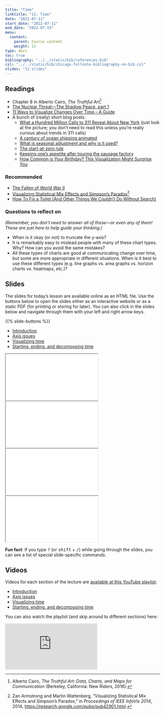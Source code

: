 ```yaml
---
title: "Time"
linktitle: "11: Time"
date: "2022-07-11"
start_date: "2022-07-11"
end_date: "2022-07-15"
menu:
  content:
    parent: Course content
    weight: 11
type: docs
toc: true
bibliography: "../../static/bib/references.bib"
csl: "../../static/bib/chicago-fullnote-bibliography-no-bib.csl"
slides: "11-slides"
---
```


## Readings

-   <i class="fas fa-book"></i> Chapter 8 in Alberto Cairo, *The Truthful Art*[^1]
-   <i class="fas fa-video"></i> [The Nuclear Threat—The Shadow Peace, part 1](http://www.fallen.io/shadow-peace/1/)
-   <i class="fas fa-external-link-square-alt"></i> [11 Ways to Visualize Changes Over Time – A Guide](https://flowingdata.com/2010/01/07/11-ways-to-visualize-changes-over-time-a-guide/)
-   A bunch of (really) short blog posts:
    -   <i class="fas fa-external-link-square-alt"></i> [What a Hundred Million Calls to 311 Reveal About New York](https://www.wired.com/2010/11/ff_311_new_york/) (just look at the picture; you don’t need to read this unless you’re really curious about trends in 311 calls)
    -   <i class="fas fa-external-link-square-alt"></i> [A century of ocean shipping animated](https://flowingdata.com/2012/04/12/a-century-of-ocean-shipping-animated/)
    -   <i class="fas fa-external-link-square-alt"></i> [What is seasonal adjustment and why is it used?](http://junkcharts.typepad.com/junk_charts/2010/11/what-is-seasonal-adjustment-and-why-is-it-used.html)
    -   <i class="fas fa-external-link-square-alt"></i> [The start-at-zero rule](http://junkcharts.typepad.com/junk_charts/2005/09/the_startatzero.html)
    -   <i class="fas fa-external-link-square-alt"></i> [Keeping one’s appetite after touring the sausage factory](http://junkcharts.typepad.com/numbersruleyourworld/2011/02/keeping-ones-appetite-after-touring-the-sausage-factory.html)
    -   <i class="fas fa-external-link-square-alt"></i> [How Common is Your Birthday? This Visualization Might Surprise You](http://thedailyviz.com/2016/09/17/how-common-is-your-birthday-dailyviz/)

### Recommended

-   <i class="fas fa-video"></i> [The Fallen of World War II](http://www.fallen.io/ww2/)
-   <i class="far fa-file-pdf"></i> [Visualizing Statistical Mix Effects and Simpson’s Paradox](https://static.googleusercontent.com/media/research.google.com/en//pubs/archive/42901.pdf)[^2]
-   <i class="fas fa-external-link-square-alt"></i> [How To Fix a Toilet (And Other Things We Couldn’t Do Without Search)](http://how-to-fix-a-toilet.com/)

### Questions to reflect on

*(Remember, you don’t need to answer all of these—or even any of them! These are just here to help guide your thinking.)*

-   When is it okay (or not) to truncate the y-axis?
-   It is remarkably easy to mislead people with many of these chart types. Why? How can you avoid the same mistakes?
-   All these types of charts are good at communicating change over time, but some are more appropriate in different situations. When is it best to use these different types (e.g. line graphs vs. area graphs vs. horizon charts vs. heatmaps, etc.)?

## Slides

The slides for today’s lesson are available online as an HTML file. Use the buttons below to open the slides either as an interactive website or as a static PDF (for printing or storing for later). You can also click in the slides below and navigate through them with your left and right arrow keys.

{{% slide-buttons %}}

<ul class="nav nav-tabs" id="slide-tabs" role="tablist">
<li class="nav-item">
<a class="nav-link active" id="introduction-tab" data-toggle="tab" href="#introduction" role="tab" aria-controls="introduction" aria-selected="true">Introduction</a>
</li>
<li class="nav-item">
<a class="nav-link" id="axis-issues-tab" data-toggle="tab" href="#axis-issues" role="tab" aria-controls="axis-issues" aria-selected="false">Axis issues</a>
</li>
<li class="nav-item">
<a class="nav-link" id="visualizing-time-tab" data-toggle="tab" href="#visualizing-time" role="tab" aria-controls="visualizing-time" aria-selected="false">Visualizing time</a>
</li>
<li class="nav-item">
<a class="nav-link" id="starting-ending-and-decomposing-time-tab" data-toggle="tab" href="#starting-ending-and-decomposing-time" role="tab" aria-controls="starting-ending-and-decomposing-time" aria-selected="false">Starting, ending, and decomposing time</a>
</li>
</ul>

<div id="slide-tabs" class="tab-content">

<div id="introduction" class="tab-pane fade show active" role="tabpanel" aria-labelledby="introduction-tab">

<div class="embed-responsive embed-responsive-16by9">

<iframe class="embed-responsive-item" src="/slides/11-slides.html#1">
</iframe>

</div>

</div>

<div id="axis-issues" class="tab-pane fade" role="tabpanel" aria-labelledby="axis-issues-tab">

<div class="embed-responsive embed-responsive-16by9">

<iframe class="embed-responsive-item" src="/slides/11-slides.html#axis-issues">
</iframe>

</div>

</div>

<div id="visualizing-time" class="tab-pane fade" role="tabpanel" aria-labelledby="visualizing-time-tab">

<div class="embed-responsive embed-responsive-16by9">

<iframe class="embed-responsive-item" src="/slides/11-slides.html#visualizing-time">
</iframe>

</div>

</div>

<div id="starting-ending-and-decomposing-time" class="tab-pane fade" role="tabpanel" aria-labelledby="starting-ending-and-decomposing-time-tab">

<div class="embed-responsive embed-responsive-16by9">

<iframe class="embed-responsive-item" src="/slides/11-slides.html#decomposing">
</iframe>

</div>

</div>

</div>

<div class="fyi">

**Fun fact**: If you type <kbd>?</kbd> (or <kbd>shift</kbd> + <kbd>/</kbd>) while going through the slides, you can see a list of special slide-specific commands.

</div>

## Videos

Videos for each section of the lecture are [available at this YouTube playlist](https://www.youtube.com/playlist?list=PLS6tnpTr39sG0DXT1Bvx0-hQkHrWBABa1).

-   [Introduction](https://www.youtube.com/watch?v=nBVnR_bT8j0&list=PLS6tnpTr39sG0DXT1Bvx0-hQkHrWBABa1)
-   [Axis issues](https://www.youtube.com/watch?v=yuBMJF0ncyI&list=PLS6tnpTr39sG0DXT1Bvx0-hQkHrWBABa1)
-   [Visualizing time](https://www.youtube.com/watch?v=EGTUsCjpAQw&list=PLS6tnpTr39sG0DXT1Bvx0-hQkHrWBABa1)
-   [Starting, ending, and decomposing time](https://www.youtube.com/watch?v=xP6rvggkk9w&list=PLS6tnpTr39sG0DXT1Bvx0-hQkHrWBABa1)

You can also watch the playlist (and skip around to different sections) here:

<div class="embed-responsive embed-responsive-16by9">

<iframe class="embed-responsive-item" src="https://www.youtube.com/embed/playlist?list=PLS6tnpTr39sG0DXT1Bvx0-hQkHrWBABa1" frameborder="0" allow="accelerometer; autoplay; encrypted-media; gyroscope; picture-in-picture" allowfullscreen>
</iframe>

</div>

[^1]: Alberto Cairo, *The Truthful Art: Data, Charts, and Maps for Communication* (Berkeley, California: New Riders, 2016).

[^2]: Zan Armstrong and Martin Wattenberg, “Visualizing Statistical Mix Effects and <span class="nocase">Simpson’s</span> Paradox,” in *Proceedings of IEEE InfoVis 2014*, 2014, <https://research.google.com/pubs/pub42901.html>.
